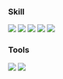 ### Skill
<img src="https://img.shields.io/badge/HTML5-E34F26?style=for-the-badge&logo=HTML5&logoColor=white"/>
<img src="https://img.shields.io/badge/CSS3-1572B6?style=for-the-badge&logo=CSS3&logoColor=white"/>
<img src="https://img.shields.io/badge/JavaScript-F7DF1E?style=for-the-badge&logo=JavaScript&logoColor=white"/>
<img src="https://img.shields.io/badge/React-61DAFB?style=for-the-badge&logo=React&logoColor=white"/>
<img src="https://img.shields.io/badge/TypeScript-3178C6?style=for-the-badge&logo=TypeScript&logoColor=white"/>

### Tools
<img src="https://img.shields.io/badge/Eclipse IDE-2C2255?style=for-the-badge&logo=Eclipse IDE&logoColor=white"/>

<img src="https://img.shields.io/badge/뱃지레이블-배경색?style=for-the-badge&logo=로고&logoColor=white"/>

<!--
<img src="https://img.shields.io/badge/뱃지레이블-배경색?style=for-the-badge&logo=로고&logoColor=white"/>
**jihye0526/jihye0526** is a ✨ _special_ ✨ repository because its `README.md` (this file) appears on your GitHub profile.

Here are some ideas to get you started:

- 🔭 I’m currently working on ...
- 🌱 I’m currently learning ...
- 👯 I’m looking to collaborate on ...
- 🤔 I’m looking for help with ...
- 💬 Ask me about ...
- 📫 How to reach me: ...
- 😄 Pronouns: ...
- ⚡ Fun fact: ...
-->
